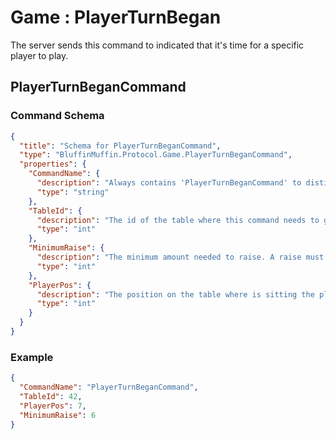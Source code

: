 # Game : PlayerTurnBegan

The server sends this command to indicated that it's time for a specific player to play.

## PlayerTurnBeganCommand

### Command Schema

```json
{
  "title": "Schema for PlayerTurnBeganCommand",
  "type": "BluffinMuffin.Protocol.Game.PlayerTurnBeganCommand",
  "properties": {
    "CommandName": {
      "description": "Always contains 'PlayerTurnBeganCommand' to distinguish the command from others.",
      "type": "string"
    },
    "TableId": {
      "description": "The id of the table where this command needs to go",
      "type": "int"
    },
    "MinimumRaise": {
      "description": "The minimum amount needed to raise. A raise must be at least the size of the largest previous bet or raise of the current betting round.",
      "type": "int"
    },
    "PlayerPos": {
      "description": "The position on the table where is sitting the player that needs to play",
      "type": "int"
    }
  }
}
```

### Example

```json
{
  "CommandName": "PlayerTurnBeganCommand",
  "TableId": 42,
  "PlayerPos": 7,
  "MinimumRaise": 6
}
```


